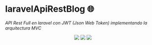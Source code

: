 # laravelApiRestBlog 🌐

 _API Rest Full en laravel con JWT (Json Web Token) implementando la arquitectura MVC_

<p align="center">
  <img src="https://img.shields.io/github/languages/code-size/zeconslab/LaravelApiRestBlog?label=Tama%C3%B1o&logo=Laravel&logoColor=white&style=flat-square" />
  <img src="https://img.shields.io/github/directory-file-count/zeconslab/LaravelApiRestBlog?color=red&label=Archivos&logo=files&logoColor=white&style=flat-square" />
  <img src="https://img.shields.io/github/license/zeconslab/LaravelApiRestBlog?style=flat-square" />
</p>
